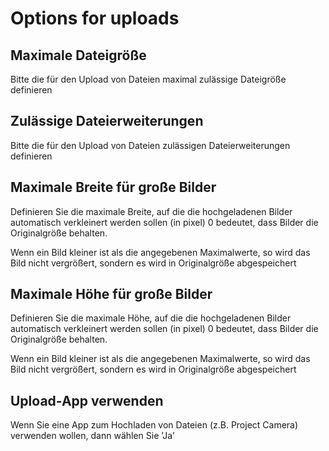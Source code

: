 # Options for uploads

## Maximale Dateigröße

Bitte die für den Upload von Dateien maximal zulässige Dateigröße definieren

## Zulässige Dateierweiterungen

Bitte die für den Upload von Dateien zulässigen Dateierweiterungen definieren

## Maximale Breite für große Bilder

Definieren Sie die maximale Breite, auf die die hochgeladenen Bilder automatisch verkleinert werden sollen \(in pixel\) 0 bedeutet, dass Bilder die Originalgröße behalten.

Wenn ein Bild kleiner ist als die angegebenen Maximalwerte, so wird das Bild nicht vergrößert, sondern es wird in Originalgröße abgespeichert

## Maximale Höhe für große Bilder

Definieren Sie die maximale Höhe, auf die die hochgeladenen Bilder automatisch verkleinert werden sollen \(in pixel\) 0 bedeutet, dass Bilder die Originalgröße behalten.

Wenn ein Bild kleiner ist als die angegebenen Maximalwerte, so wird das Bild nicht vergrößert, sondern es wird in Originalgröße abgespeichert

## Upload-App verwenden

Wenn Sie eine App zum Hochladen von Dateien \(z.B. Project Camera\) verwenden wollen, dann wählen Sie 'Ja'

